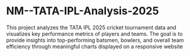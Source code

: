 # NM--TATA-IPL-Analysis-2025
This project analyzes the TATA IPL 2025 cricket tournament data and visualizes key performance metrics of players and teams. The goal is to provide insights into top-performing batsmen, bowlers, and overall team efficiency through meaningful charts displayed on a responsive website
